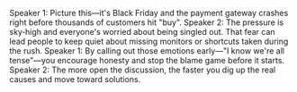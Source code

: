 Speaker 1: Picture this—it's Black Friday and the payment gateway crashes right before thousands of customers hit "buy".
Speaker 2: The pressure is sky‑high and everyone's worried about being singled out. That fear can lead people to keep quiet about missing monitors or shortcuts taken during the rush.
Speaker 1: By calling out those emotions early—"I know we're all tense"—you encourage honesty and stop the blame game before it starts.
Speaker 2: The more open the discussion, the faster you dig up the real causes and move toward solutions.
